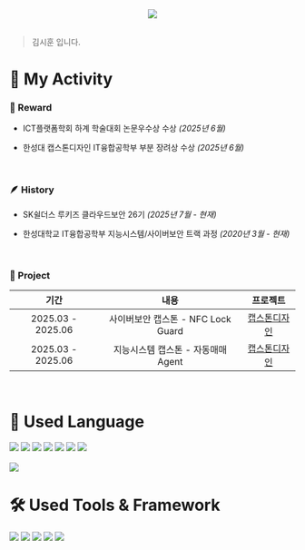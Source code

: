 <div align= "center">
    <img src="https://capsule-render.vercel.app/api?type=soft&color=0:328547,100:54cfb6&height=180&text=Hi,%20This%20is%20Kim%20Sihoon&animation=fadeIn&fontColor=ffffff&fontSize=50" />
</div>

<br/>

> 김시훈 입니다.

# 🌟 My Activity

### 🏅 Reward

- ICT플랫폼학회 하계 학술대회 논문우수상 수상 *(2025년 6월)*

- 한성대 캡스톤디자인 IT융합공학부 부분 장려상 수상 *(2025년 6월)*

<br/>

### 🪶 History

- SK쉴더스 루키즈 클라우드보안 26기 *(2025년 7월 - 현재)*

- 한성대학교 IT융합공학부 지능시스템/사이버보안 트랙 과정 *(2020년 3월 - 현재)*

<br/>

### 📑 Project

|기간|내용|프로젝트|
|:-:|:-:|:-:|
|2025.03 - 2025.06|사이버보안 캡스톤 - NFC Lock Guard|[캡스톤디자인](https://github.com/Capstone-CyberSecurity/ProjectDocs)|
|2025.03 - 2025.06|지능시스템 캡스톤 - 자동매매 Agent|[캡스톤디자인](https://github.com/ksp3012011/IntelSysCapstone)|

<br/>

# 📜 Used Language
<div>
  <img src="https://img.shields.io/badge/C%2B%2B-00599C?style=for-the-badge&logo=C%2B%2B&logoColor=white">
  <img src="https://img.shields.io/badge/C%23-239120?style=for-the-badge&logo=C%23&logoColor=white">
  <img src="https://img.shields.io/badge/Python-3776AB?style=for-the-badge&logo=Python&logoColor=white">
  <img src="https://img.shields.io/badge/C-A8B9CC?style=for-the-badge&logo=C&logoColor=white">
  <img src="https://img.shields.io/badge/Assembly-6E4C13?style=for-the-badge&logo=assemblyscript&logoColor=white">
  <img src="https://img.shields.io/badge/Java-007396?style=for-the-badge&logo=Java&logoColor=white">
  <img src="https://img.shields.io/badge/Kotlin-7F52FF?style=for-the-badge&logo=kotlin&logoColor=white">
</div>

<br/>

<img src="https://github-readme-stats.vercel.app/api/top-langs/?username=ihatehudwedge&layout=compact&bg_color=60,000000,1c1e5f&title_color=ffffff&text_color=ffffff"/>

# 🛠️ Used Tools & Framework
<div> 
  <img src="https://img.shields.io/badge/Unity-FFFFFF?style=for-the-badge&logo=unity&logoColor=black">
  <img src="https://img.shields.io/badge/Unreal_Engine-313131?style=for-the-badge&logo=unrealengine&logoColor=white">
  <img src="https://img.shields.io/badge/Flask-4786BB?style=for-the-badge&logo=flask&logoColor=white">
  <img src="https://img.shields.io/badge/Visual_Studio-5C2D91?style=for-the-badge&logo=visualstudio&logoColor=white">
  <img src="https://img.shields.io/badge/X64dbg-000000?style=for-the-badge&logo=openbugbounty&logoColor=red&labelColor=black">
</div>

